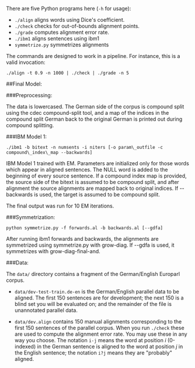 There are five Python programs here (`-h` for usage):

 - `./align` aligns words using Dice's coefficient.
 - `./check` checks for out-of-bounds alignment points.
 - `./grade` computes alignment error rate.
 - `./ibm1` aligns sentences using ibm1
 - `symmetrize.py` symmetrizes alignments

The commands are designed to work in a pipeline. For instance, this is a valid invocation:

    ./align -t 0.9 -n 1000 | ./check | ./grade -n 5

##Final Model:

###Preprocessing:

The data is lowercased. The German side of the corpus is compound split using the cdec compound-split tool, and a map of the indices in the compound split German back to the original German is printed out during compound splitting.

###IBM Model 1:

`./ibm1 -b bitext -n numsents -i niters [-o param\_outfile -c compound\_index\_map --backwards]`

IBM Model 1 trained with EM. Parameters are initialized only for those words which appear in aligned sentences. The NULL word is added to the beginning of every source sentence. If a compound index map is provided, the source side of the bitext is assumed to be compound split, and after alignment the source alignments are mapped back to original indices. If --backwards is used, the target is assumed to be compound split.

The final output was run for 10 EM iterations.

###Symmetrization:

`python symmetrize.py -f forwards.al -b backwards.al [--gdfa]`

After running ibm1 forwards and backwards, the alignments are symmetrized using symmetrize.py with grow-diag. If --gdfa is used, it symmetrizes with grow-diag-final-and.

###Data:

The `data/` directory contains a fragment of the German/English Europarl corpus.

 - `data/dev-test-train.de-en` is the German/English parallel data to be aligned. The first 150 sentences are for development; the next 150 is a blind set you will be evaluated on; and the remainder of the file is unannotated parallel data.

 - `data/dev.align` contains 150 manual alignments corresponding to the first 150 sentences of the parallel corpus. When you run `./check` these are used to compute the alignment error rate. You may use these in any way you choose. The notation `i-j` means the word at position *i* (0-indexed) in the German sentence is aligned to the word at position *j* in the English sentence; the notation `i?j` means they are "probably" aligned.

